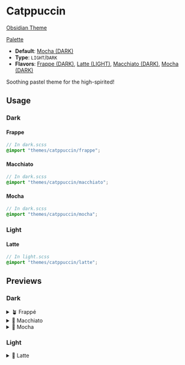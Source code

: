 # Catppuccin

[Obsidian Theme](https://github.com/catppuccin/obsidian)

[Palette](https://catppuccin.com/palette)

- **Default**: [Mocha (DARK)](mocha/README.md)
- **Type**: `LIGHT`/`DARK`
- **Flavors**: [Frappe (DARK)](frappe/README.md), [Latte (LIGHT)](latte/README.md), [Macchiato (DARK)](macchiato/README.md), [Mocha (DARK)](mocha/README.md)

Soothing pastel theme for the high-spirited!

## Usage

### Dark

#### Frappe

```scss
// In dark.scss
@import "themes/catppuccin/frappe";
```

#### Macchiato

```scss
// In dark.scss
@import "themes/catppuccin/macchiato";
```

#### Mocha

```scss
// In dark.scss
@import "themes/catppuccin/mocha";
```

### Light

#### Latte

```scss
// In light.scss
@import "themes/catppuccin/latte";
```

## Previews

### Dark

<details>
<summary>🪴 Frappé</summary>
<img src="https://raw.githubusercontent.com/saberzero1/quartz-themes/master/catppuccin/frappe/preview.png" alt="Preview of Frappe theme"/>
</details>

<details>
<summary>🌺 Macchiato</summary>
<img src="https://raw.githubusercontent.com/saberzero1/quartz-themes/master/catppuccin/macchiato/preview.png" alt="Preview of Macchiato theme"/>
</details>

<details>
<summary>🌿 Mocha</summary>
<img src="https://raw.githubusercontent.com/saberzero1/quartz-themes/master/catppuccin/mocha/preview.png" alt="Preview of Mocha theme"/>
</details>

### Light

<details>
<summary>🌻 Latte</summary>
<img src="https://raw.githubusercontent.com/saberzero1/quartz-themes/master/catppuccin/latte/preview.png" alt="Preview of Latte theme"/>
</details>
